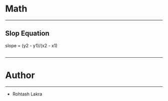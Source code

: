 # Math

---

## Slop Equation

slope = (y2 - y1)/(x2 - x1)


##

---

# Author

---

- Rohtash Lakra
